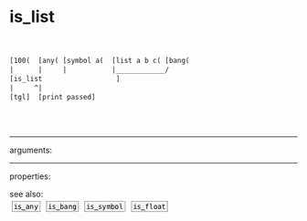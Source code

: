 # is_list

```


[100(  [any( [symbol a(  [list a b c( [bang(
|      |     |           |____________/
[is_list                  ]
|     ^|
[tgl]  [print passed]

                
            
```
---
arguments:


---
properties:


see also:<br>
![is_any](img/object_is_any.png)
![is_bang](img/object_is_bang.png)
![is_symbol](img/object_is_symbol.png)
![is_float](img/object_is_float.png)
